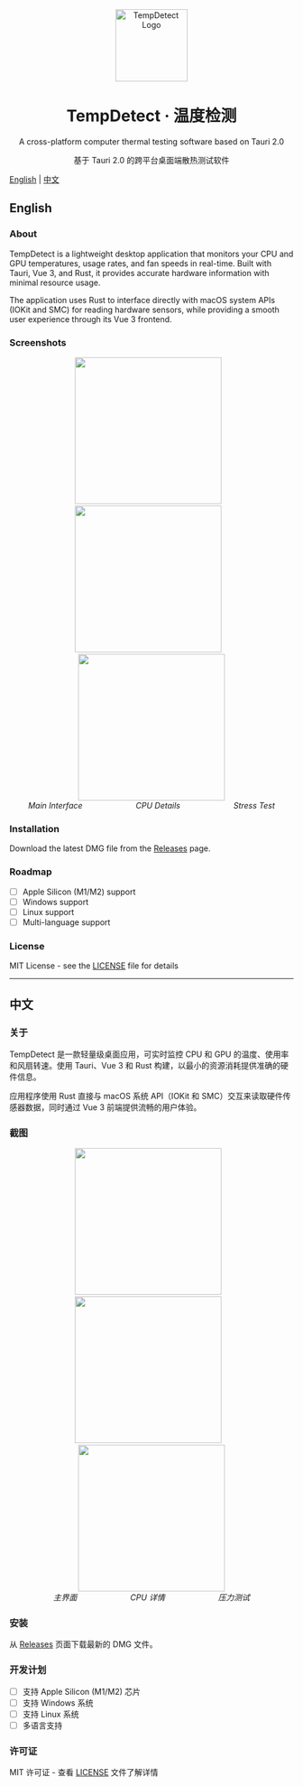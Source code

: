 <div align="center">
  <img src="images/icon.png" alt="TempDetect Logo" width="128" height="128">
  <h1>TempDetect · 温度检测</h1>
</div>

<div align="center">
  <p>A cross-platform computer thermal testing software based on Tauri 2.0</p>
  <p>基于 Tauri 2.0 的跨平台桌面端散热测试软件</p>
</div>

[English](#english) | [中文](#中文)

## English

### About
TempDetect is a lightweight desktop application that monitors your CPU and GPU temperatures, usage rates, and fan speeds in real-time. Built with Tauri, Vue 3, and Rust, it provides accurate hardware information with minimal resource usage.

The application uses Rust to interface directly with macOS system APIs (IOKit and SMC) for reading hardware sensors, while providing a smooth user experience through its Vue 3 frontend.

### Screenshots
<div align="center">
<img src="images/iShot_1.png" width="260">&nbsp;&nbsp;&nbsp;<img src="images/iShot_2.png" width="260">&nbsp;&nbsp;&nbsp;<img src="images/iShot_3.png" width="260">
</div>
<div align="center">
<em>Main Interface</em>&nbsp;&nbsp;&nbsp;&nbsp;&nbsp;&nbsp;&nbsp;&nbsp;&nbsp;&nbsp;&nbsp;&nbsp;&nbsp;&nbsp;&nbsp;&nbsp;&nbsp;&nbsp;&nbsp;&nbsp;&nbsp;&nbsp;&nbsp;&nbsp;<em>CPU Details</em>&nbsp;&nbsp;&nbsp;&nbsp;&nbsp;&nbsp;&nbsp;&nbsp;&nbsp;&nbsp;&nbsp;&nbsp;&nbsp;&nbsp;&nbsp;&nbsp;&nbsp;&nbsp;&nbsp;&nbsp;&nbsp;&nbsp;&nbsp;&nbsp;<em>Stress Test</em>
</div>

### Installation
Download the latest DMG file from the [Releases](https://github.com/c-zeong/tempdetect/releases) page.

### Roadmap
- [ ] Apple Silicon (M1/M2) support
- [ ] Windows support
- [ ] Linux support
- [ ] Multi-language support

### License
MIT License - see the [LICENSE](LICENSE) file for details

---

## 中文

### 关于
TempDetect 是一款轻量级桌面应用，可实时监控 CPU 和 GPU 的温度、使用率和风扇转速。使用 Tauri、Vue 3 和 Rust 构建，以最小的资源消耗提供准确的硬件信息。

应用程序使用 Rust 直接与 macOS 系统 API（IOKit 和 SMC）交互来读取硬件传感器数据，同时通过 Vue 3 前端提供流畅的用户体验。

### 截图
<div align="center">
<img src="images/iShot_1.png" width="260">&nbsp;&nbsp;&nbsp;<img src="images/iShot_2.png" width="260">&nbsp;&nbsp;&nbsp;<img src="images/iShot_3.png" width="260">
</div>
<div align="center">
<em>主界面</em>&nbsp;&nbsp;&nbsp;&nbsp;&nbsp;&nbsp;&nbsp;&nbsp;&nbsp;&nbsp;&nbsp;&nbsp;&nbsp;&nbsp;&nbsp;&nbsp;&nbsp;&nbsp;&nbsp;&nbsp;&nbsp;&nbsp;&nbsp;&nbsp;<em>CPU 详情</em>&nbsp;&nbsp;&nbsp;&nbsp;&nbsp;&nbsp;&nbsp;&nbsp;&nbsp;&nbsp;&nbsp;&nbsp;&nbsp;&nbsp;&nbsp;&nbsp;&nbsp;&nbsp;&nbsp;&nbsp;&nbsp;&nbsp;&nbsp;&nbsp;<em>压力测试</em>
</div>

### 安装
从 [Releases](https://github.com/c-zeong/tempdetect/releases) 页面下载最新的 DMG 文件。

### 开发计划
- [ ] 支持 Apple Silicon (M1/M2) 芯片
- [ ] 支持 Windows 系统
- [ ] 支持 Linux 系统
- [ ] 多语言支持

### 许可证
MIT 许可证 - 查看 [LICENSE](LICENSE) 文件了解详情
